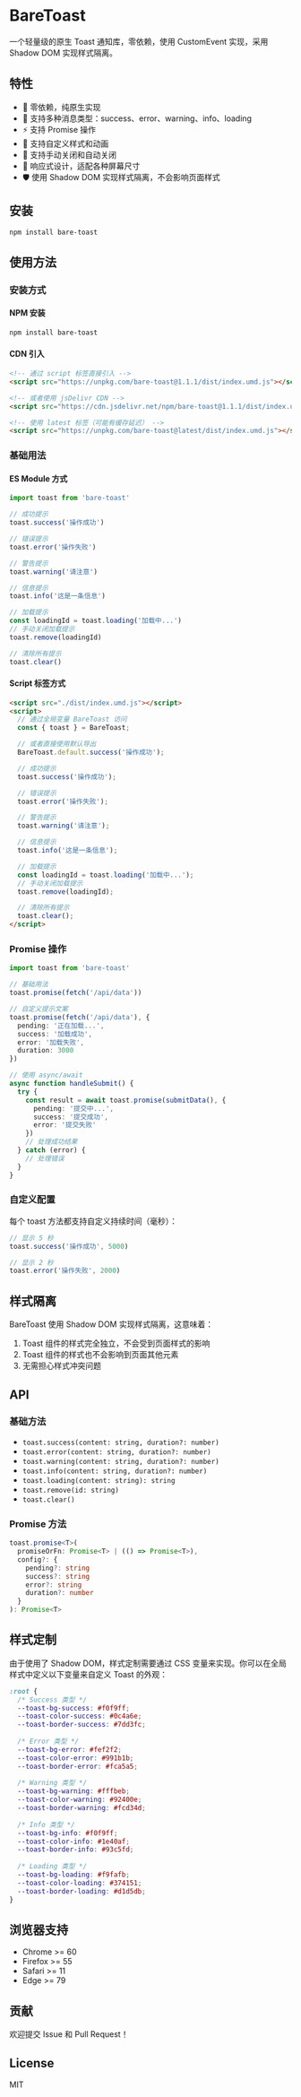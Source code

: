 # BareToast

一个轻量级的原生 Toast 通知库，零依赖，使用 CustomEvent 实现，采用 Shadow DOM 实现样式隔离。

## 特性

- 🚀 零依赖，纯原生实现
- 🎨 支持多种消息类型：success、error、warning、info、loading
- ⚡️ 支持 Promise 操作
- 🎯 支持自定义样式和动画
- 🔄 支持手动关闭和自动关闭
- 📱 响应式设计，适配各种屏幕尺寸
- 🛡️ 使用 Shadow DOM 实现样式隔离，不会影响页面样式

## 安装

```bash
npm install bare-toast
```

## 使用方法

### 安装方式

#### NPM 安装

```bash
npm install bare-toast
```

#### CDN 引入

```html
<!-- 通过 script 标签直接引入 -->
<script src="https://unpkg.com/bare-toast@1.1.1/dist/index.umd.js"></script>

<!-- 或者使用 jsDelivr CDN -->
<script src="https://cdn.jsdelivr.net/npm/bare-toast@1.1.1/dist/index.umd.js"></script>

<!-- 使用 latest 标签（可能有缓存延迟） -->
<script src="https://unpkg.com/bare-toast@latest/dist/index.umd.js"></script>
```

### 基础用法

#### ES Module 方式

```typescript
import toast from 'bare-toast'

// 成功提示
toast.success('操作成功')

// 错误提示
toast.error('操作失败')

// 警告提示
toast.warning('请注意')

// 信息提示
toast.info('这是一条信息')

// 加载提示
const loadingId = toast.loading('加载中...')
// 手动关闭加载提示
toast.remove(loadingId)

// 清除所有提示
toast.clear()
```

#### Script 标签方式

```html
<script src="./dist/index.umd.js"></script>
<script>
  // 通过全局变量 BareToast 访问
  const { toast } = BareToast;

  // 或者直接使用默认导出
  BareToast.default.success('操作成功');

  // 成功提示
  toast.success('操作成功');

  // 错误提示
  toast.error('操作失败');

  // 警告提示
  toast.warning('请注意');

  // 信息提示
  toast.info('这是一条信息');

  // 加载提示
  const loadingId = toast.loading('加载中...');
  // 手动关闭加载提示
  toast.remove(loadingId);

  // 清除所有提示
  toast.clear();
</script>
```

### Promise 操作

```typescript
import toast from 'bare-toast'

// 基础用法
toast.promise(fetch('/api/data'))

// 自定义提示文案
toast.promise(fetch('/api/data'), {
  pending: '正在加载...',
  success: '加载成功',
  error: '加载失败',
  duration: 3000
})

// 使用 async/await
async function handleSubmit() {
  try {
    const result = await toast.promise(submitData(), {
      pending: '提交中...',
      success: '提交成功',
      error: '提交失败'
    })
    // 处理成功结果
  } catch (error) {
    // 处理错误
  }
}
```

### 自定义配置

每个 toast 方法都支持自定义持续时间（毫秒）：

```typescript
// 显示 5 秒
toast.success('操作成功', 5000)

// 显示 2 秒
toast.error('操作失败', 2000)
```

## 样式隔离

BareToast 使用 Shadow DOM 实现样式隔离，这意味着：

1. Toast 组件的样式完全独立，不会受到页面样式的影响
2. Toast 组件的样式也不会影响到页面其他元素
3. 无需担心样式冲突问题

## API

### 基础方法

- `toast.success(content: string, duration?: number)`
- `toast.error(content: string, duration?: number)`
- `toast.warning(content: string, duration?: number)`
- `toast.info(content: string, duration?: number)`
- `toast.loading(content: string): string`
- `toast.remove(id: string)`
- `toast.clear()`

### Promise 方法

```typescript
toast.promise<T>(
  promiseOrFn: Promise<T> | (() => Promise<T>),
  config?: {
    pending?: string
    success?: string
    error?: string
    duration?: number
  }
): Promise<T>
```

## 样式定制

由于使用了 Shadow DOM，样式定制需要通过 CSS 变量来实现。你可以在全局样式中定义以下变量来自定义 Toast 的外观：

```css
:root {
  /* Success 类型 */
  --toast-bg-success: #f0f9ff;
  --toast-color-success: #0c4a6e;
  --toast-border-success: #7dd3fc;
  
  /* Error 类型 */
  --toast-bg-error: #fef2f2;
  --toast-color-error: #991b1b;
  --toast-border-error: #fca5a5;
  
  /* Warning 类型 */
  --toast-bg-warning: #fffbeb;
  --toast-color-warning: #92400e;
  --toast-border-warning: #fcd34d;
  
  /* Info 类型 */
  --toast-bg-info: #f0f9ff;
  --toast-color-info: #1e40af;
  --toast-border-info: #93c5fd;
  
  /* Loading 类型 */
  --toast-bg-loading: #f9fafb;
  --toast-color-loading: #374151;
  --toast-border-loading: #d1d5db;
}
```

## 浏览器支持

- Chrome >= 60
- Firefox >= 55
- Safari >= 11
- Edge >= 79

## 贡献

欢迎提交 Issue 和 Pull Request！

## License

MIT 